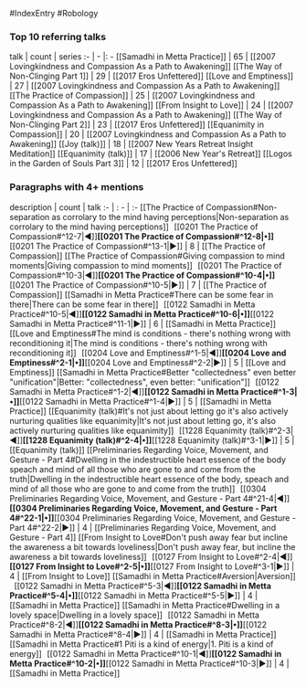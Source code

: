 #IndexEntry #Robology

### Top 10 referring talks
talk | count | series
:- | - |: -
[[Samadhi in Metta Practice]] | 65 | [[2007 Lovingkindness and Compassion As a Path to Awakening]]
[[The Way of Non-Clinging Part 1]] | 29 | [[2017 Eros Unfettered]]
[[Love and Emptiness]] | 27 | [[2007 Lovingkindness and Compassion As a Path to Awakening]]
[[The Practice of Compassion]] | 25 | [[2007 Lovingkindness and Compassion As a Path to Awakening]]
[[From Insight to Love]] | 24 | [[2007 Lovingkindness and Compassion As a Path to Awakening]]
[[The Way of Non-Clinging Part 2]] | 23 | [[2017 Eros Unfettered]]
[[Equanimity in Compassion]] | 20 | [[2007 Lovingkindness and Compassion As a Path to Awakening]]
[[Joy (talk)]] | 18 | [[2007 New Years Retreat Insight Meditation]]
[[Equanimity (talk)]] | 17 | [[2006 New Year's Retreat]]
[[Logos in the Garden of Souls Part 3]] | 12 | [[2017 Eros Unfettered]]

### Paragraphs with 4+ mentions
description | count | talk
:- | : - | :-
[[The Practice of Compassion#Non-separation as corrolary to the mind having perceptions\|Non-separation as corrolary to the mind having perceptions]] &nbsp;&nbsp;[[0201 The Practice of Compassion#^12-7\|◀]]**[[0201 The Practice of Compassion#^12-8\|•]]**[[0201 The Practice of Compassion#^13-1\|▶]] | 8 | [[The Practice of Compassion]]
[[The Practice of Compassion#Giving compassion to mind moments\|Giving compassion to mind moments]] &nbsp;&nbsp;[[0201 The Practice of Compassion#^10-3\|◀]]**[[0201 The Practice of Compassion#^10-4\|•]]**[[0201 The Practice of Compassion#^10-5\|▶]] | 7 | [[The Practice of Compassion]]
[[Samadhi in Metta Practice#There can be some fear in there\|There can be some fear in there]] &nbsp;&nbsp;[[0122 Samadhi in Metta Practice#^10-5\|◀]]**[[0122 Samadhi in Metta Practice#^10-6\|•]]**[[0122 Samadhi in Metta Practice#^11-1\|▶]] | 6 | [[Samadhi in Metta Practice]]
[[Love and Emptiness#The mind is conditions - there's nothing wrong with reconditioning it\|The mind is conditions - there's nothing wrong with reconditioning it]] &nbsp;&nbsp;[[0204 Love and Emptiness#^1-5\|◀]]**[[0204 Love and Emptiness#^2-1\|•]]**[[0204 Love and Emptiness#^2-2\|▶]] | 5 | [[Love and Emptiness]]
[[Samadhi in Metta Practice#Better "collectedness" even better "unification"\|Better: "collectedness", even better: "unification"]] &nbsp;&nbsp;[[0122 Samadhi in Metta Practice#^1-2\|◀]]**[[0122 Samadhi in Metta Practice#^1-3\|•]]**[[0122 Samadhi in Metta Practice#^1-4\|▶]] | 5 | [[Samadhi in Metta Practice]]
[[Equanimity (talk)#It's not just about letting go it's also actively nurturing qualities like equanimity\|It's not just about letting go, it's also actively nurturing qualities like equanimity]] &nbsp;&nbsp;[[1228 Equanimity (talk)#^2-3\|◀]]**[[1228 Equanimity (talk)#^2-4\|•]]**[[1228 Equanimity (talk)#^3-1\|▶]] | 5 | [[Equanimity (talk)]]
[[Preliminaries Regarding Voice, Movement, and Gesture - Part 4#Dwelling in the indestructible heart essence of the body speach and mind of all those who are gone to and come from the truth\|Dwelling in the indestructible heart essence of the body, speach and mind of all those who are gone to and come from the truth]] &nbsp;&nbsp;[[0304 Preliminaries Regarding Voice, Movement, and Gesture - Part 4#^21-4\|◀]]**[[0304 Preliminaries Regarding Voice, Movement, and Gesture - Part 4#^22-1\|•]]**[[0304 Preliminaries Regarding Voice, Movement, and Gesture - Part 4#^22-2\|▶]] | 4 | [[Preliminaries Regarding Voice, Movement, and Gesture - Part 4]]
[[From Insight to Love#Don't push away fear but incline the awareness a bit towards loveliness\|Don't push away fear, but incline the awareness a bit towards loveliness]] &nbsp;&nbsp;[[0127 From Insight to Love#^2-4\|◀]]**[[0127 From Insight to Love#^2-5\|•]]**[[0127 From Insight to Love#^3-1\|▶]] | 4 | [[From Insight to Love]]
[[Samadhi in Metta Practice#Aversion\|Aversion]] &nbsp;&nbsp;[[0122 Samadhi in Metta Practice#^5-3\|◀]]**[[0122 Samadhi in Metta Practice#^5-4\|•]]**[[0122 Samadhi in Metta Practice#^5-5\|▶]] | 4 | [[Samadhi in Metta Practice]]
[[Samadhi in Metta Practice#Dwelling in a lovely space\|Dwelling in a lovely space]] &nbsp;&nbsp;[[0122 Samadhi in Metta Practice#^8-2\|◀]]**[[0122 Samadhi in Metta Practice#^8-3\|•]]**[[0122 Samadhi in Metta Practice#^8-4\|▶]] | 4 | [[Samadhi in Metta Practice]]
[[Samadhi in Metta Practice#1 Piti is a kind of energy\|1. Piti is a kind of energy]] &nbsp;&nbsp;[[0122 Samadhi in Metta Practice#^10-1\|◀]]**[[0122 Samadhi in Metta Practice#^10-2\|•]]**[[0122 Samadhi in Metta Practice#^10-3\|▶]] | 4 | [[Samadhi in Metta Practice]]

